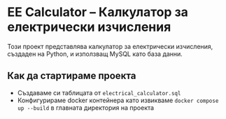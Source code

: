 # EE Calculator – Калкулатор за електрически изчисления
Този проект представлява калкулатор за електрически изчисления, създаден на Python, и използващ MySQL като база данни.

## Как да стартираме проекта
- Създаваме си таблицата от `electrical_calculator.sql`
- Конфигурираме docker контейнера като извикваме `docker compose up --build` в главната директория на проекта
